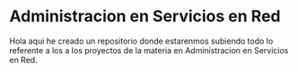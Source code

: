 # Administracion en Servicios en Red

Hola aqui he creado un repositorio donde estarenmos subiendo todo lo referente a los a los proyectos de la materia en Administracion en Servicios en Red.
